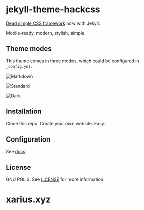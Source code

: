 # jekyll-theme-hackcss

[Dead simple CSS framework](https://hackcss.egoist.moe/) now with Jekyll.

Mobile-ready, modern, stylish, simple.

## Theme modes

This theme comes in three modes, which could be configured in `_config.yml`.

![Markdown](https://raw.githubusercontent.com/wemake-services/jekyll-theme-hackcss/3cbe97b71a56a19eba386dd928e125b71e50c71e/images/markdown.png)

![Standard](https://raw.githubusercontent.com/wemake-services/jekyll-theme-hackcss/3cbe97b71a56a19eba386dd928e125b71e50c71e/images/standard.png)

![Dark](https://raw.githubusercontent.com/wemake-services/jekyll-theme-hackcss/3cbe97b71a56a19eba386dd928e125b71e50c71e/images/dark.png)

## Installation

Clone this repo. Create your own website. Easy.

## Configuration

See [docs](https://github.com/wemake-services/jekyll-theme-hackcss/blob/gh-pages/docs.md).

## License

GNU PGL 3. See [LICENSE](https://github.com/wemake-services/jekyll-theme-hackcss/blob/3cbe97b71a56a19eba386dd928e125b71e50c71e/LICENSE) for more information.
# xarius.xyz

